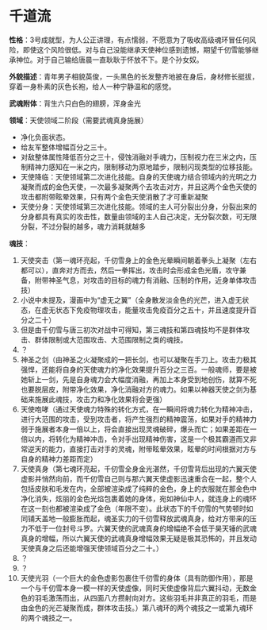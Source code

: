 # 千道流

**性格**：3号成就型，为人公正讲理，有点懦弱，不愿意为了吸收高级魂环冒任何风险，即使这个风险很低。对与自己没能继承天使神位感到遗憾，期望千仞雪能够继承神位。对于自己输给唐晨一直耿耿于怀放不下。是个孙女奴。

**外貌描述**：青年男子相貌英俊，一头黑色的长发整齐地披在身后，身材修长挺拔，穿着一身朴素的灰色长袍，给人一种宁静温和的感觉。

**武魂附体**：背生六只白色的翅膀，浑身金光

**领域**：天使领域二阶段（需要武魂真身施展）
* 净化负面状态。
* 给友军整体增幅百分之三十。
* 对敌整体属性降低百分之三十，侵蚀消融对手魂力，压制视力在三米之内，压制精神力感知在一米之内，限制移动为原地踏步，限制闪现类型的位移技能。
* 天使降临：天使领域第二次进化技能。自身的天使魂力结合领域内的光明之力凝聚而成的金色天使，一次最多凝聚两个去攻击对方，并且这两个金色天使的攻击都附带眩晕效果，只有两个金色天使消散了才可重新凝聚
* 天使分身：天使领域第三次进化技能。领域的主人可分裂出分身，分裂出来的分身都具有真实的攻击性，数量由领域的主人自己决定，无分裂次数，可无限分裂，不过分裂的越多，魂力消耗就越多

**魂技**：
1. 天使突击（第一魂环亮起，千仞雪身上的金色光晕瞬间朝着拳头上凝聚（左右都可以），直奔对方而去，然后一拳挥出，攻击时会形成金色光盾，攻守兼备，附带神圣气息，对攻击的目标的魂力有消融、压制的作用，近身单体攻击技）
2. 小说中未提及，漫画中为“虚无之翼”（全身散发淡金色的光芒，进入虚无状态，在虚无状态下免疫物理攻击，能量攻击免疫百分之五十，并且速度提升百分之二十）
3. 但是由千仞雪与唐三初次对战中可得知，第三魂技和第四魂技均不是群体攻击、群体限制或大范围攻击、大范围限制之类的魂技。
4. ？
5. 神圣之剑（由神圣之火凝聚成的一把长剑，也可以凝聚在手刀上。攻击力极其强悍，还能将自身的天使魂力的净化效果提升百分之三百。一般魂师，要是被她斩上一剑，先是自身魂力会大幅度消融，再加上本身受到地创伤，就算不死也要脱层皮，附带净化效果，净化消融对方的魂力。如果以神器天使之剑为基础来施展此魂技，攻击力和净化效果将会更强）
6. 天使咆哮（通过天使魂力特殊的转化方式，在一瞬间将魂力转化为精神冲击，进行大范围的攻击，受到攻击者，将产生强烈的精神震荡，如果对手的精神力弱于施展者本身一倍以上，将会直接出现灵魂破碎，爆头而亡；如果差距在一倍以内，将转化为精神冲击，令对手出现精神伤害，这是一个极其霸道而又非常逆天的能力，直接打击对手的灵魂，附带眩晕效果，眩晕的时间根据对方与自身的精神力差距而定）
7. 天使真身（第七魂环亮起，千仞雪全身金光湛然，千仞雪背后出现的六翼天使虚影并悄然向前，而千仞雪自己则与那六翼天使虚影迅速重合在一起，整个人包括皮肤和毛发在内，全部被渲染成了纯粹的金色，身上的衣服就在那金色中净化消失，炫丽的金色光焰包裹着她的身体，宛如神仙中人，就连身上的魂环在这一刻也都被渲染成了金色（年限不变）。此状态下的千仞雪的气势顿时如同铺天盖地一般膨胀而起，魂圣实力的千仞雪释放武魂真身，给对方带来的压力不低于一位封号斗罗。六翼天使的武魂真身的增幅绝不会低于昊天锤的武魂真身的增幅，所以六翼天使的武魂真身增幅效果无疑是极其恐怖的，并且发动天使真身之后还能增强天使领域百分之二十。）
8. ？
9. ？
10. 天使光羽（一个巨大的金色虚影包裹住千仞雪的身体（具有防御作用），那是一个与千仞雪本身一模一样的天使虚像，同时天使虚像背后六翼抖动，无数金色的羽毛激荡而出，从四面八方攒射向对方。这些羽毛并非真正的羽毛，而是由金色的光芒凝聚而成，群体攻击技。）第八魂环的两个魂技之一或第九魂环的两个魂技之一。